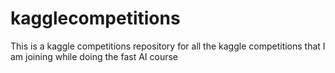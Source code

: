 # kagglecompetitions

This is a kaggle competitions repository for all the kaggle competitions that I am joining while doing the fast AI course
